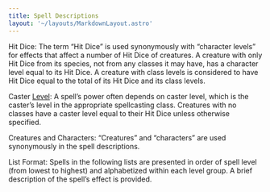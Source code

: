 ```yaml
---
title: Spell Descriptions
layout: '~/layouts/MarkdownLayout.astro'
---
```

Hit Dice: The term “Hit Dice” is used synonymously with “character levels” for
effects that affect a number of Hit Dice of creatures. A creature with only
Hit Dice from its species, not from any classes it may have, has a character
level equal to its Hit Dice. A creature with class levels is considered to
have Hit Dice equal to the total of its Hit Dice and its class levels.

Caster [Level](/modern.d20.srd/fx/level): A spell’s power often depends on
caster level, which is the caster’s level in the appropriate spellcasting
class. Creatures with no classes have a caster level equal to their Hit Dice
unless otherwise specified.

Creatures and Characters: “Creatures” and “characters” are used synonymously
in the spell descriptions.

List Format: Spells in the following lists are presented in order of spell
level (from lowest to highest) and alphabetized within each level group. A
brief description of the spell’s effect is provided.

